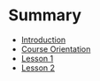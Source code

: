 # Summary

* [Introduction](README.md)
* [Course Orientation](course-orientation.md)
* [Lesson 1](unit-1/lesson-1.md)
* [Lesson 2](lesson-2.md)

